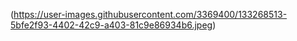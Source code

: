 (https://user-images.githubusercontent.com/3369400/133268513-5bfe2f93-4402-42c9-a403-81c9e86934b6.jpeg)
